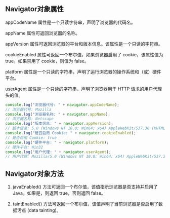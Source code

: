 ## Navigator对象属性

appCodeName 属性是一个只读字符串，声明了浏览器的代码名。

appName 属性可返回浏览器的名称。

appVersion 属性可返回浏览器的平台和版本信息。该属性是一个只读的字符串。

cookieEnabled 属性可返回一个布尔值，如果浏览器启用了 cookie，该属性值为 true。如果禁用了 cookie，则值为 false。

platform 属性是一个只读的字符串，声明了运行浏览器的操作系统和（或）硬件平台。

userAgent 属性是一个只读的字符串，声明了浏览器用于 HTTP 请求的用户代理头的值。

``` js
console.log("浏览器代号: " + navigator.appCodeName);
// 浏览器代号: Mozilla
console.log("浏览器名称: " + navigator.appName);
// 浏览器名称: Netscape
console.log("版本信息: " + navigator.appVersion);  
// 版本信息: 5.0 (Windows NT 10.0; Win64; x64) AppleWebKit/537.36 (KHTML, like Gecko) Chrome/76.0.3809.100 Safari/537.36
console.log("是否启用 Cookie: " + navigator.cookieEnabled);
// 是否启用 Cookie: true
console.log("硬件平台: " + navigator.platform);
// 硬件平台: Win32
console.log("用户代理: " + navigator.userAgent);
// 用户代理: Mozilla/5.0 (Windows NT 10.0; Win64; x64) AppleWebKit/537.36 (KHTML, like Gecko) Chrome/76.0.3809.100 Safari/537.36
```

## Navigator对象方法

1. javaEnabled() 方法可返回一个布尔值，该值指示浏览器是否支持并启用了 Java。如果是，则返回 true，否则返回 false。

2. taintEnabled() 方法可返回一个布尔值，该值声明了当前浏览器是否启用了数据污点 (data tainting)。
